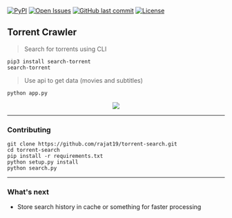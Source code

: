 [![PyPI](https://img.shields.io/pypi/pyversions/Django.svg)](https://www.djangoproject.com)
[![Open Issues](https://img.shields.io/github/issues-raw/rajat19/torrent-crawler.svg)](https://www.github.com/rajat19/torrent-crawler)
[![GitHub last commit](https://img.shields.io/github/last-commit/rajat19/torrent-crawler.svg)]()
[![License](https://img.shields.io/github/license/rajat19/torrent-crawler.svg)]()
## Torrent Crawler
> Search for torrents using CLI
```shell script
pip3 install search-torrent
search-torrent
```

> Use api to get data (movies and subtitles)
```shell script
python app.py
```

<p align="center"><img src="https://github.com/rajat19/torrent-crawler/blob/master/img/search-torrent-colorized.gif?raw=true"/></p>

---
### Contributing
```shell script
git clone https://github.com/rajat19/torrent-search.git
cd torrent-search
pip install -r requirements.txt
python setup.py install
python search.py
```

---
### What's next
- Store search history in cache or something for faster processing
